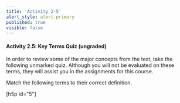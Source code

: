 ```yaml
---
title: 'Activity 2-5'
alert_style: alert-primary
published: true
visible: false
---
```

#### Activity 2.5: Key Terms Quiz (ungraded)

In order to review some of the major concepts from the text, take the following
unmarked quiz. Although you will not be evaluated on these terms, they will
assist you in the assignments for this course.

Match the following terms to their correct definition.

[h5p id="5"]
